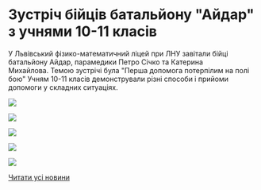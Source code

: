 # Зустріч бійців батальйону &quot;Айдар&quot; з учнями 10-11 класів

У Львівський фізико-математичний ліцей при ЛНУ завітали бійці батальйону Айдар, парамедики Петро Січко та Катерина Михайлова. Темою зустрічі була "Перша допомога потерпілим на полі бою" Учням 10-11 класів демонстрували різні способи і прийоми допомоги у складних ситуаціях.

![](/images/blog/зустріч-бійців-батальйону-айдар-з-учнями-10-11-класів/p2.jpg)

![](/images/blog/зустріч-бійців-батальйону-айдар-з-учнями-10-11-класів/p3.jpg)

![](/images/blog/зустріч-бійців-батальйону-айдар-з-учнями-10-11-класів/p4.jpg)

![](/images/blog/зустріч-бійців-батальйону-айдар-з-учнями-10-11-класів/p1.jpg)

![](/images/blog/зустріч-бійців-батальйону-айдар-з-учнями-10-11-класів/p5.jpg)

[Читати усі новини](/news)
